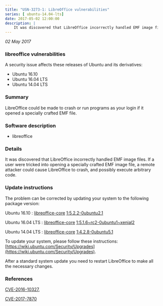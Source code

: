```yaml
---
title: "USN-3273-1: LibreOffice vulnerabilities"
series: [ ubuntu-14.04-lts]
date: 2017-05-02 12:00:00
description: |
    It was discovered that LibreOffice incorrectly handled EMF image files. If a user were tricked into opening a specially crafted EMF image file, a remote attacker could cause LibreOffice to crash, and possibly execute arbitrary code. 
--- 
```

 
 

*02 May 2017*

### libreoffice vulnerabilities

A security issue affects these releases of Ubuntu and its derivatives:

* Ubuntu 16.10
* Ubuntu 16.04 LTS
* Ubuntu 14.04 LTS

### Summary

LibreOffice could be made to crash or run programs as your login if it opened a specially crafted EMF file.

### Software description

* libreoffice 

### Details

It was discovered that LibreOffice incorrectly handled EMF image files. If a user were tricked into opening a specially crafted EMF image file, a remote attacker could cause LibreOffice to crash, and possibly execute arbitrary code. 

### Update instructions

The problem can be corrected by updating your system to the following package version:

Ubuntu 16.10
 : [libreoffice-core](https://launchpad.net/ubuntu/+source/libreoffice) <span> [1:5.2.2-0ubuntu2.1](https://launchpad.net/ubuntu/+source/libreoffice/1:5.2.2-0ubuntu2.1) </span> 

Ubuntu 16.04 LTS
 : [libreoffice-core](https://launchpad.net/ubuntu/+source/libreoffice) <span> [1:5.1.6~rc2-0ubuntu1~xenial2](https://launchpad.net/ubuntu/+source/libreoffice/1:5.1.6~rc2-0ubuntu1~xenial2) </span> 

Ubuntu 14.04 LTS
 : [libreoffice-core](https://launchpad.net/ubuntu/+source/libreoffice) <span> [1:4.2.8-0ubuntu5.1](https://launchpad.net/ubuntu/+source/libreoffice/1:4.2.8-0ubuntu5.1) </span> 

To update your system, please follow these instructions: [https://wiki.ubuntu.com/Security/Upgrades](https://wiki.ubuntu.com/Security/Upgrades).

After a standard system update you need to restart LibreOffice to make all the necessary changes. 

### References

 
 [CVE-2016-10327](http://people.ubuntu.com/~ubuntu-security/cve/CVE-2016-10327), 

 [CVE-2017-7870](http://people.ubuntu.com/~ubuntu-security/cve/CVE-2017-7870)
 

